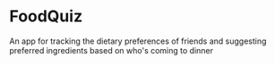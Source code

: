 # FoodQuiz
An app for tracking the dietary preferences of friends and suggesting preferred ingredients based on who's coming to dinner
